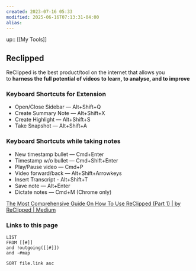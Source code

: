 ```yaml
---
created: 2023-07-16 05:33
modified: 2025-06-16T07:13:31-04:00
alias: 
---
```

up::  [[My Tools]]

## Reclipped
ReClipped is the best product/tool on the internet that allows you to **harness the full potential of videos** **to learn, to analyse, and to improve**

### Keyboard Shortcuts for Extension

- Open/Close Sidebar — Alt+Shift+Q
- Create Summary Note — Alt+Shift+X
- Create Highlight — Alt+Shift+S
- Take Snapshot — Alt+Shift+A

### Keyboard Shortcuts while taking notes

- New timestamp bullet — Cmd+Enter
- Timestamp w/o bullet — Cmd+Shift+Enter
- Play/Pause video — Cmd+P
- Video forward/back — Alt+Shift+Arrowkeys
- Insert Transcript - Alt+Shift+T
- Save note — Alt+Enter
- Dictate notes — Cmd+M (Chrome only)


[The Most Comprehensive Guide On How To Use ReClipped (Part 1) | by ReClipped | Medium](https://blog.reclipped.com/the-most-comprehensive-guide-on-how-to-use-reclipped-part-1-a18e9922986e)

### Links to this page
```dataview
LIST
FROM [[#]]
and !outgoing([[#]])
and -#map

SORT file.link asc
```
